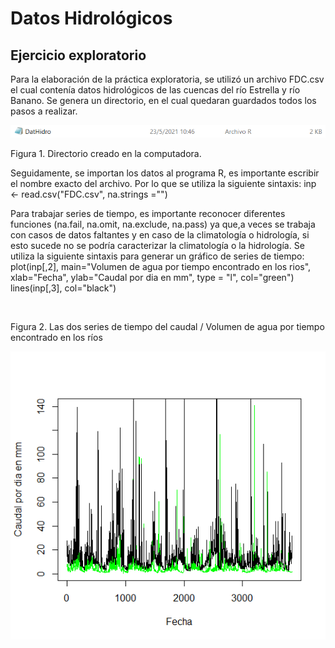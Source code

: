 # Datos Hidrológicos

## Ejercicio exploratorio

Para la elaboración de la práctica exploratoria, se utilizó un archivo FDC.csv el cual contenía datos hidrológicos de las cuencas del río Estrella y río Banano. Se genera un directorio, en el cual quedaran guardados todos los pasos a realizar.

![](Directorio.PNG)

Figura 1. Directorio creado en la computadora.

Seguidamente, se importan los datos al programa R, es importante escribir el nombre exacto del archivo. Por lo que se utiliza la siguiente sintaxis: inp <- read.csv("FDC.csv", na.strings ="")

Para trabajar series de tiempo, es importante reconocer diferentes funciones (na.fail, na.omit, na.exclude, na.pass) ya que,a veces se trabaja con casos de datos faltantes y en caso de la climatología o hidrología, si esto sucede no se podría caracterizar la climatología o la hidrología. Se utiliza la siguiente sintaxis para generar un gráfico de series de tiempo: plot(inp[,2], main="Volumen de agua por tiempo encontrado en los rios", xlab="Fecha", ylab="Caudal por dia en mm", type = "l", col="green")
lines(inp[,3], col="black")

![]()

Figura 2. Las dos series de tiempo del caudal / Volumen de agua por tiempo encontrado en los ríos





![](Rplot.png)
